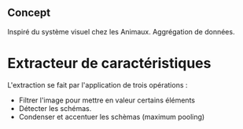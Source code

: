 ## Concept

Inspiré du système visuel chez les Animaux. 
Aggrégation de données.

# Extracteur de caractéristiques

L'extraction se fait par l'application de trois opérations :

* Filtrer l'image pour mettre en valeur certains éléments
* Détecter les schémas.
* Condenser et accentuer les schèmas (maximum pooling)